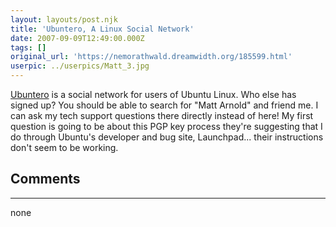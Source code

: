 ```yaml
---
layout: layouts/post.njk
title: 'Ubuntero, A Linux Social Network'
date: 2007-09-09T12:49:00.000Z
tags: []
original_url: 'https://nemorathwald.dreamwidth.org/185599.html'
userpic: ../userpics/Matt_3.jpg
---
```

[Ubuntero](http://ubuntero.com) is a social network for users of Ubuntu Linux. Who else has signed up? You should be able to search for "Matt Arnold" and friend me. I can ask my tech support questions there directly instead of here! My first question is going to be about this PGP key process they're suggesting that I do through Ubuntu's developer and bug site, Launchpad... their instructions don't seem to be working.

## Comments

---

none
